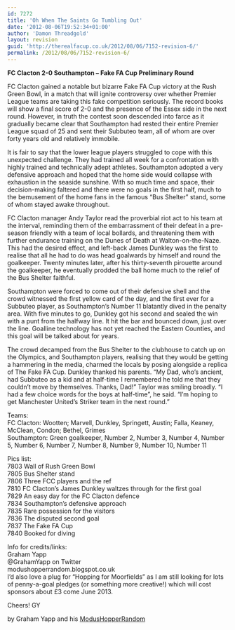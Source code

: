 ```yaml
---
id: 7272
title: 'Oh When The Saints Go Tumbling Out'
date: '2012-08-06T19:52:34+01:00'
author: 'Damon Threadgold'
layout: revision
guid: 'http://therealfacup.co.uk/2012/08/06/7152-revision-6/'
permalink: /2012/08/06/7152-revision-6/
---
```


**FC Clacton 2-0 Southampton – Fake FA Cup Preliminary Round**

FC Clacton gained a notable but bizarre Fake FA Cup victory at the Rush Green Bowl, in a match that will ignite controversy over whether Premier League teams are taking this fake competition seriously. The record books will show a final score of 2-0 and the presence of the Essex side in the next round. However, in truth the contest soon descended into farce as it gradually became clear that Southampton had rested their entire Premier League squad of 25 and sent their Subbuteo team, all of whom are over forty years old and relatively immobile.

It is fair to say that the lower league players struggled to cope with this unexpected challenge. They had trained all week for a confrontation with highly trained and technically adept athletes. Southampton adopted a very defensive approach and hoped that the home side would collapse with exhaustion in the seaside sunshine. With so much time and space, their decision-making faltered and there were no goals in the first half, much to the bemusement of the home fans in the famous “Bus Shelter” stand, some of whom stayed awake throughout.

FC Clacton manager Andy Taylor read the proverbial riot act to his team at the interval, reminding them of the embarrassment of their defeat in a pre-season friendly with a team of local bollards, and threatening them with further endurance training on the Dunes of Death at Walton-on-the-Naze. This had the desired effect, and left-back James Dunkley was the first to realise that all he had to do was head goalwards by himself and round the goalkeeper. Twenty minutes later, after his thirty-seventh pirouette around the goalkeeper, he eventually prodded the ball home much to the relief of the Bus Shelter faithful.

Southampton were forced to come out of their defensive shell and the crowd witnessed the first yellow card of the day, and the first ever for a Subbuteo player, as Southampton’s Number 11 blatantly dived in the penalty area. With five minutes to go, Dunkley got his second and sealed the win with a punt from the halfway line. It hit the bar and bounced down, just over the line. Goalline technology has not yet reached the Eastern Counties, and this goal will be talked about for years.

The crowd decamped from the Bus Shelter to the clubhouse to catch up on the Olympics, and Southampton players, realising that they would be getting a hammering in the media, charmed the locals by posing alongside a replica of The Fake FA Cup. Dunkley thanked his parents. “My Dad, who’s ancient, had Subbuteo as a kid and at half-time I remembered he told me that they couldn’t move by themselves. Thanks, Dad!” Taylor was smiling broadly. “I had a few choice words for the boys at half-time”, he said. “I’m hoping to get Manchester United’s Striker team in the next round.”

Teams:  
FC Clacton: Wootten; Marvell, Dunkley, Springett, Austin; Falla, Keaney, McClean, Condon; Bethel, Grimes  
Southampton: Green goalkeeper, Number 2, Number 3, Number 4, Number 5, Number 6, Number 7, Number 8, Number 9, Number 10, Number 11

Pics list:  
7803 Wall of Rush Green Bowl  
7805 Bus Shelter stand  
7806 Three FCC players and the ref  
7810 FC Clacton’s James Dunkley waltzes through for the first goal  
7829 An easy day for the FC Clacton defence  
7834 Southampton’s defensive approach  
7835 Rare possession for the visitors  
7836 The disputed second goal  
7837 The Fake FA Cup  
7840 Booked for diving

Info for credits/links:  
Graham Yapp  
@GrahamYapp on Twitter  
modushopperrandom.blogspot.co.uk  
I’d also love a plug for “Hopping for Moorfields” as I am still looking for lots of penny-a-goal pledges (or something more creative!) which will cost sponsors about £3 come June 2013.

Cheers! GY

by Graham Yapp and his [ModusHopperRandom](http://modushopperrandom.blogspot.co.uk/)